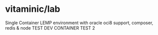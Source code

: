 # vitaminic/lab
Single Container LEMP environment with oracle oci8 support, composer, redis & node
TEST DEV CONTAINER 
TEST 2